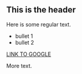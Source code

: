 ## This is the header

Here is some regular text.

* bullet 1
* bullet 2

[LINK TO GOOGLE](http://www.google.com)

More text.
